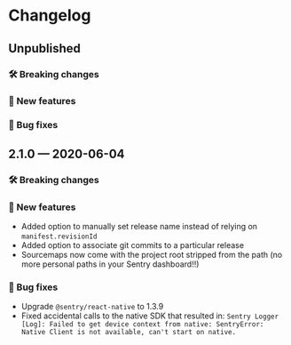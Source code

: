 # Changelog

## Unpublished

### 🛠 Breaking changes

### 🎉 New features

### 🐛 Bug fixes

## 2.1.0 — 2020-06-04

### 🛠 Breaking changes

### 🎉 New features

- Added option to manually set release name instead of relying on `manifest.revisionId`
- Added option to associate git commits to a particular release
- Sourcemaps now come with the project root stripped from the path (no more personal paths in your Sentry dashboard!!)

### 🐛 Bug fixes

- Upgrade `@sentry/react-native` to 1.3.9
- Fixed accidental calls to the native SDK that resulted in:
  `Sentry Logger [Log]: Failed to get device context from native: SentryError: Native Client is not available, can't start on native.`
